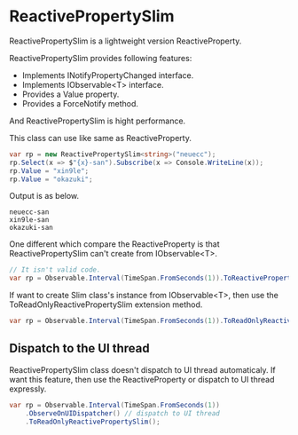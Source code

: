# ReactivePropertySlim

ReactivePropertySlim is a lightweight version ReactiveProperty.

ReactivePropertySlim provides following features:

- Implements INotifyPropertyChanged interface.
- Implements IObservable&lt;T&gt; interface.
- Provides a Value property.
- Provides a ForceNotify method.

And ReactivePropertySlim is hight performance.

This class can use like same as ReactiveProperty.

```cs
var rp = new ReactivePropertySlim<string>("neuecc");
rp.Select(x => $"{x}-san").Subscribe(x => Console.WriteLine(x));
rp.Value = "xin9le";
rp.Value = "okazuki";
```

Output is as below.

```
neuecc-san
xin9le-san
okazuki-san
```

One different which compare the ReactiveProperty is that ReactivePropertySlim can't create from IObservable&lt;T&gt;.

```cs
// It isn't valid code.
var rp = Observable.Interval(TimeSpan.FromSeconds(1)).ToReactivePropertySlim();
```

If want to create Slim class's instance from IObservable&lt;T&gt;, then use the ToReadOnlyReactivePropertySlim extension method.

```cs
var rp = Observable.Interval(TimeSpan.FromSeconds(1)).ToReadOnlyReactivePropertySlim();
```

## Dispatch to the UI thread

ReactivePropertySlim class doesn't dispatch to UI thread automaticaly.
If want this feature, then use the ReactiveProperty or dispatch to UI thread expressly.

```cs
var rp = Observable.Interval(TimeSpan.FromSeconds(1))
    .ObserveOnUIDispatcher() // dispatch to UI thread
    .ToReadOnlyReactivePropertySlim();
```
